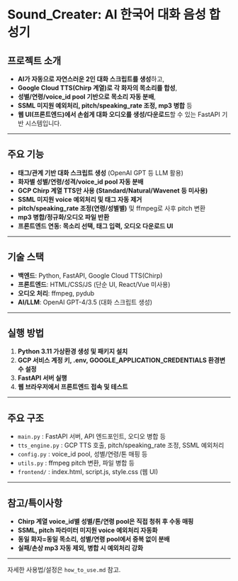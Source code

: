 # Sound_Creater: AI 한국어 대화 음성 합성기

## 프로젝트 소개

- **AI가 자동으로 자연스러운 2인 대화 스크립트를 생성**하고,
- **Google Cloud TTS(Chirp 계열)로 각 화자의 목소리를 합성**,
- **성별/연령/voice_id pool 기반으로 목소리 자동 분배**,
- **SSML 미지원 예외처리, pitch/speaking_rate 조정, mp3 병합** 등
- **웹 UI(프론트엔드)에서 손쉽게 대화 오디오를 생성/다운로드**할 수 있는 FastAPI 기반 시스템입니다.

---

## 주요 기능

- **태그/관계 기반 대화 스크립트 생성** (OpenAI GPT 등 LLM 활용)
- **화자별 성별/연령/성격/voice_id pool 자동 분배**
- **GCP Chirp 계열 TTS만 사용 (Standard/Natural/Wavenet 등 미사용)**
- **SSML 미지원 voice 예외처리 및 태그 자동 제거**
- **pitch/speaking_rate 조정(연령/성별별)** 및 ffmpeg로 사후 pitch 변환
- **mp3 병합/정규화/오디오 파일 반환**
- **프론트엔드 연동: 목소리 선택, 태그 입력, 오디오 다운로드 UI**

---

## 기술 스택

- **백엔드**: Python, FastAPI, Google Cloud TTS(Chirp)
- **프론트엔드**: HTML/CSS/JS (단순 UI, React/Vue 미사용)
- **오디오 처리**: ffmpeg, pydub
- **AI/LLM**: OpenAI GPT-4/3.5 (대화 스크립트 생성)

---

## 실행 방법

1. **Python 3.11 가상환경 생성 및 패키지 설치**
2. **GCP 서비스 계정 키, .env, GOOGLE_APPLICATION_CREDENTIALS 환경변수 설정**
3. **FastAPI 서버 실행**
4. **웹 브라우저에서 프론트엔드 접속 및 테스트**

---

## 주요 구조

- `main.py` : FastAPI 서버, API 엔드포인트, 오디오 병합 등
- `tts_engine.py` : GCP TTS 호출, pitch/speaking_rate 조정, SSML 예외처리
- `config.py` : voice_id pool, 성별/연령/톤 매핑 등
- `utils.py` : ffmpeg pitch 변환, 파일 병합 등
- `frontend/` : index.html, script.js, style.css (웹 UI)

---

## 참고/특이사항

- **Chirp 계열 voice_id별 성별/톤/연령 pool은 직접 청취 후 수동 매핑**
- **SSML, pitch 파라미터 미지원 voice 예외처리 자동화**
- **동일 화자=동일 목소리, 성별/연령 pool에서 중복 없이 분배**
- **실패/손상 mp3 자동 제외, 병합 시 예외처리 강화**

---

자세한 사용법/설정은 `how_to_use.md` 참고.
